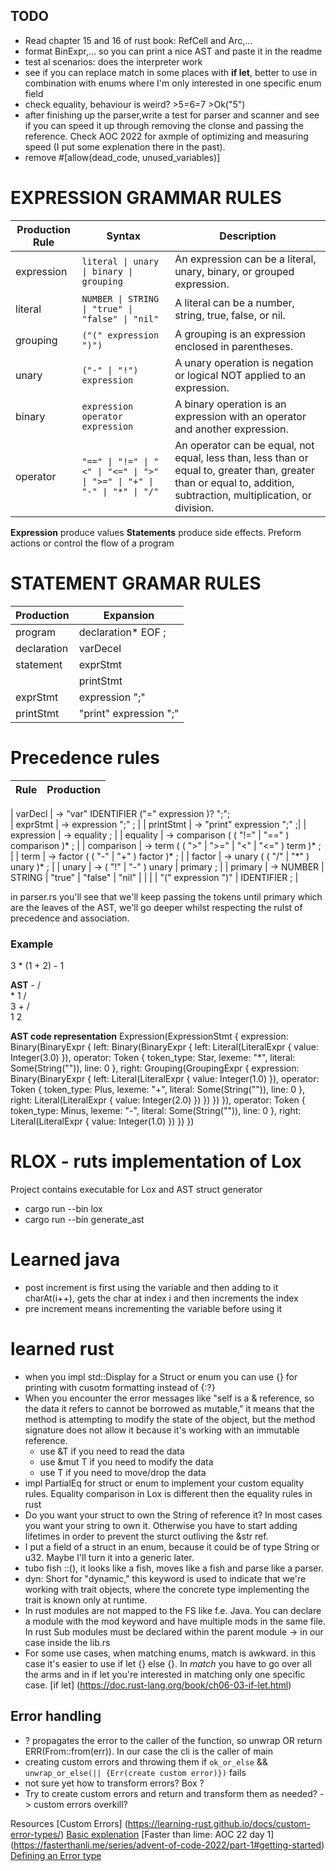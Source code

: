 ## TODO
- Read chapter 15 and 16 of rust book: RefCell and Arc,...
- format BinExpr,... so you can print a nice AST and paste it in the readme
- test al scenarios: does the interpreter work 
- see if you can replace match in some places with __if let__, better to use in combination with enums where I'm only interested in one specific enum field
- check equality, behaviour is weird? >5=6=7 >Ok("5")
- after finishing up the parser,write a test for parser and scanner and see if you can speed it up through removing the clonse and passing the reference. Check AOC 2022 for axmple of optimizing and measuring speed (I put some explenation there in the past).
- remove #[allow(dead_code, unused_variables)]

# EXPRESSION GRAMMAR RULES
| Production Rule | Syntax                                             | Description                                           |
|------------------|----------------------------------------------------|-------------------------------------------------------|
| expression       | `literal \| unary \| binary \| grouping`          | An expression can be a literal, unary, binary, or grouped expression. |
| literal          | `NUMBER \| STRING \| "true" \| "false" \| "nil"` | A literal can be a number, string, true, false, or nil. |
| grouping         | `("(" expression ")")`                             | A grouping is an expression enclosed in parentheses.   |
| unary            | `("-" \| "!") expression`                          | A unary operation is negation or logical NOT applied to an expression. |
| binary           | `expression operator expression`                   | A binary operation is an expression with an operator and another expression. |
| operator         | `"==" \| "!=" \| "<" \| "<=" \| ">" \| ">=" \| "+" \| "-" \| "*" \| "/"` | An operator can be equal, not equal, less than, less than or equal to, greater than, greater than or equal to, addition, subtraction, multiplication, or division. |




__Expression__ produce values
__Statements__ produce side effects. Preform actions or control the flow of a program

# STATEMENT GRAMAR RULES

| Production     | Expansion                                      |
|----------------|------------------------------------------------|
| program        | declaration* EOF ;                             |
| declaration    | varDecel | statement;                          |
| statement      | exprStmt                                       |
|                | printStmt                                      |
| exprStmt       | expression ";"                                 |
| printStmt      | "print" expression ";"                         |
# Precedence rules
| Rule            | Production                                                |
|-----------------|-----------------------------------------------------------|

| varDecl         |  → "var" IDENTIFIER  ("=" expression )? ";";  
| exprStmt        |  → expression ";" ;         |
| printStmt       |  → "print" expression ";" ;|
| expression      | → equality ;                                             |
| equality        | → comparison ( ( "!=" \| "==" ) comparison )* ;         |
| comparison      | → term ( ( ">" \| ">=" \| "<" \| "<=" ) term )* ;        |
| term            | → factor ( ( "-" \| "+" ) factor )* ;                    |
| factor          | → unary ( ( "/" \| "\*" ) unary )* ;                      |
| unary           | → ( "!" \| "-" ) unary \| primary ;                     |
| primary         | → NUMBER \| STRING \| "true" \| "false" \| "nil"         |
|                 | \| "(" expression ")" | IDENTIFIER ;                     |

in parser.rs you'll see that we'll keep passing the tokens until primary which are the leaves of the AST, we'll go deeper whilst respecting the rulst of precedence and association.

### Example

3 * (1 + 2) - 1

__AST__
       -
      / \
     *   1
    / \
   3   +
      / \
     1   2

__AST code representation__
Expression(ExpressionStmt { expression: Binary(BinaryExpr { left: Binary(BinaryExpr { left: Literal(LiteralExpr { value: Integer(3.0) }), operator: Token { token_type: Star, lexeme: "*", literal: Some(String("")), line: 0 }, right: Grouping(GroupingExpr { expression: Binary(BinaryExpr { left: Literal(LiteralExpr { value: Integer(1.0) }), operator: Token { token_type: Plus, lexeme: "+", literal: Some(String("")), line: 0 }, right: Literal(LiteralExpr { value: Integer(2.0) }) }) }) }), operator: Token { token_type: Minus, lexeme: "-", literal: Some(String("")), line: 0 }, right: Literal(LiteralExpr { value: Integer(1.0) }) }) })


# RLOX - ruts implementation of Lox
Project contains executable for Lox and AST struct generator
- cargo run --bin lox
- cargo run --bin generate_ast


# Learned java
- post increment is first using the variable and then adding to it charAt(i++), gets the char at index i and then increments the index
- pre increment means incrementing the variable before using it

# learned rust
- when you impl std::Display for a Struct or enum you can use {} for printing with cusotm formatting instead of {:?} 
- When you encounter the error messages like "self is a & reference, so the data it refers to cannot be borrowed as mutable," it means that the method is attempting to modify the state of the object, but the method signature does not allow it because it's working with an immutable reference.
  - use &T if you need to read the data
  - use &mut T if you need to modify the data
  - use T if you need to move/drop the data
- impl PartialEq for struct or enum to implement your custom equality rules. Equality comparison in Lox is different then the equality rules in rust
- Do you want your struct to own the String of reference it? In most cases you want your string to own it. Otherwise you have to start adding lifetimes in order to prevent the sturct outliving the &str ref. 
- I put a field of a struct in an enum, because it could be of type String or u32. Maybe I'll turn it into a generic later.
- tubo fish ::<u32>(), it looks like a fish, moves like a fish and parse like a parser.
-  dyn: Short for "dynamic," this keyword is used to indicate that we're working with trait objects, where the concrete type implementing the trait is known only at runtime.
- In rust modules are not mapped to the FS like f.e. Java. You can declare a module with the mod keyword and have multiple mods in the same file. In rust Sub modules must be declared within the parent module -> in our case inside the lib.rs
- For some use cases, when matching enums, match is awkward. in this case it's easier to use if let {} else {}. In _match_ you have to go over all the arms and in if let you're interested in matching only one specific case. [if let] (https://doc.rust-lang.org/book/ch06-03-if-let.html) 




## Error handling
- ? propagates the error to the caller of the function, so unwrap OR return ERR(From::from(err)). In our case the cli is the caller of main
- creating custom errors and throwing them if  `ok_or_else` && `unwrap_or_else(|| {Err(create custom error)})` fails
- not sure yet how to transform errors? Box<dyn Error> ?
- Try to create custom errors and return and transform them as needed? -> custom errors overkill?

Resources
[Custom Errors] (https://learning-rust.github.io/docs/custom-error-types/)
[Basic explenation](https://stevedonovan.github.io/rust-gentle-intro/6-error-handling.html)
[Faster than lime: AOC 22 day 1] (https://fasterthanli.me/series/advent-of-code-2022/part-1#getting-started)
[Defining an Error type](https://doc.rust-lang.org/rust-by-example/error/multiple_error_types/reenter_question_mark.html)




